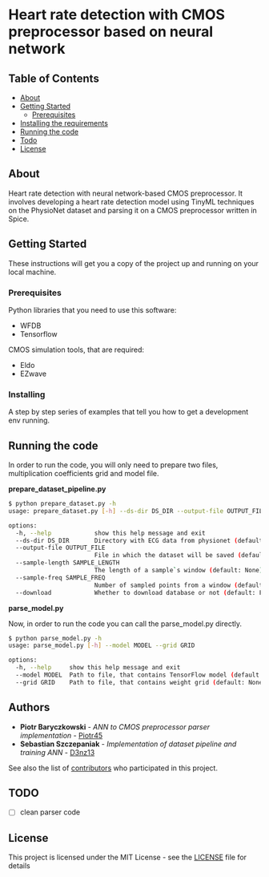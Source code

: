 # Heart rate detection with CMOS preprocessor based on neural network

## Table of Contents

+ [About](#about)
+ [Getting Started](#getting-started)
  + [Prerequisites](#prerequisites)
+ [Installing the requirements](#installing)
+ [Running the code](#running-the-code)
+ [Todo](#todo)
+ [License](#license)

## About

Heart rate detection with neural network-based CMOS preprocessor. It involves developing a heart rate detection model using TinyML techniques on the PhysioNet dataset and parsing it on a CMOS preprocessor written in Spice.

## Getting Started

These instructions will get you a copy of the project up and running on your local machine.

### Prerequisites

Python libraries that you need to use this software:

+ WFDB
+ Tensorflow

CMOS simulation tools, that are required:

+ Eldo
+ EZwave

### Installing

A step by step series of examples that tell you how to get a development env running.

## Running the code

In order to run the code, you will only need to prepare two files, multiplication coefficients grid and model file.

**prepare_dataset_pipeline.py**

```bash
$ python prepare_dataset.py -h
usage: prepare_dataset.py [-h] --ds-dir DS_DIR --output-file OUTPUT_FILE --sample-length SAMPLE_LENGTH --sample-freq SAMPLE_FREQ [--download]

options:
  -h, --help            show this help message and exit
  --ds-dir DS_DIR       Directory with ECG data from physionet (default: None)
  --output-file OUTPUT_FILE
                        File in which the dataset will be saved (default: None)
  --sample-length SAMPLE_LENGTH
                        The length of a sample`s window (default: None)
  --sample-freq SAMPLE_FREQ
                        Number of sampled points from a window (default: None)
  --download            Whether to download database or not (default: False)
```

**parse_model.py**

Now, in order to run the code you can call the parse_model.py directly.

```bash
$ python parse_model.py -h
usage: parse_model.py [-h] --model MODEL --grid GRID

options:
  -h, --help     show this help message and exit
  --model MODEL  Path to file, that contains TensorFlow model (default: None)
  --grid GRID    Path to file, that contains weight grid (default: None)
```

## Authors

+ **Piotr Baryczkowski** - *ANN to CMOS preprocessor parser implementation* - [Piotr45](https://github.com/Piotr45)
+ **Sebastian Szczepaniak** - *Implementation of dataset pipeline and training ANN* - [D3nz13](https://github.com/D3nz13)

See also the list of [contributors](https://github.com/Piotr45/cmos-preprocessor/graphs/contributors) who participated in this project.

## TODO

- [ ] clean parser code

## License

This project is licensed under the MIT License - see the [LICENSE](LICENSE) file for details
